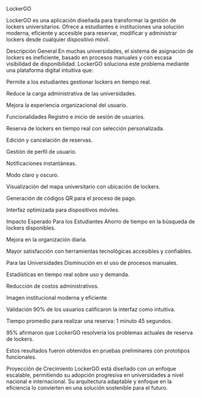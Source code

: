 LockerGO

LockerGO es una aplicación diseñada para transformar la gestión de lockers universitarios. Ofrece a estudiantes e instituciones una solución moderna, eficiente y accesible para reservar, modificar y administrar lockers desde cualquier dispositivo móvil.

Descripción General
En muchas universidades, el sistema de asignación de lockers es ineficiente, basado en procesos manuales y con escasa visibilidad de disponibilidad. LockerGO soluciona este problema mediante una plataforma digital intuitiva que:

Permite a los estudiantes gestionar lockers en tiempo real.

Reduce la carga administrativa de las universidades.

Mejora la experiencia organizacional del usuario.

Funcionalidades
Registro e inicio de sesión de usuarios.

Reserva de lockers en tiempo real con selección personalizada.

Edición y cancelación de reservas.

Gestión de perfil de usuario.

Notificaciones instantáneas.

Modo claro y oscuro.

Visualización del mapa universitario con ubicación de lockers.

Generación de códigos QR para el proceso de pago.

Interfaz optimizada para dispositivos móviles.

Impacto Esperado
Para los Estudiantes
Ahorro de tiempo en la búsqueda de lockers disponibles.

Mejora en la organización diaria.

Mayor satisfacción con herramientas tecnológicas accesibles y confiables.

Para las Universidades
Disminución en el uso de procesos manuales.

Estadísticas en tiempo real sobre uso y demanda.

Reducción de costos administrativos.

Imagen institucional moderna y eficiente.

Validación
90% de los usuarios calificaron la interfaz como intuitiva.

Tiempo promedio para realizar una reserva: 1 minuto 45 segundos.

95% afirmaron que LockerGO resolvería los problemas actuales de reserva de lockers.

Estos resultados fueron obtenidos en pruebas preliminares con prototipos funcionales.

Proyección de Crecimiento
LockerGO está diseñado con un enfoque escalable, permitiendo su adopción progresiva en universidades a nivel nacional e internacional. Su arquitectura adaptable y enfoque en la eficiencia lo convierten en una solución sostenible para el futuro.
